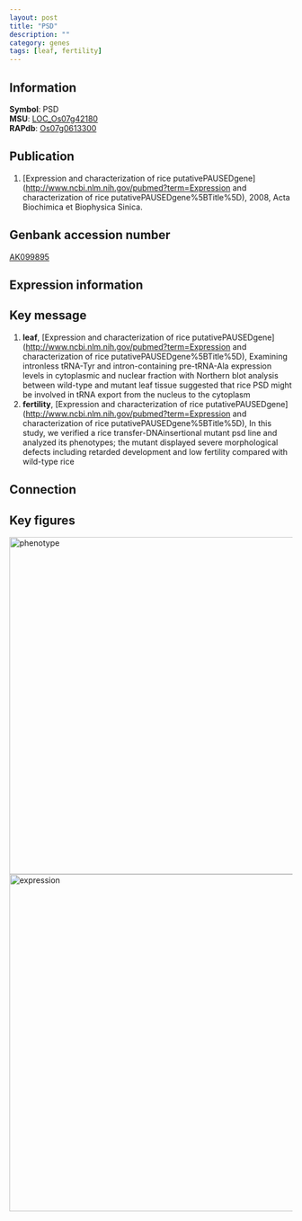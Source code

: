 ```yaml
---
layout: post
title: "PSD"
description: ""
category: genes
tags: [leaf, fertility]
---
```


## Information
__Symbol__: PSD  
__MSU__: [LOC_Os07g42180](http://rice.plantbiology.msu.edu/cgi-bin/ORF_infopage.cgi?orf=LOC_Os07g42180)  
__RAPdb__: [Os07g0613300](http://rapdb.dna.affrc.go.jp/viewer/gbrowse_details/irgsp1?name=Os07g0613300)  

## Publication
1. [Expression and characterization of rice putativePAUSEDgene](http://www.ncbi.nlm.nih.gov/pubmed?term=Expression and characterization of rice putativePAUSEDgene%5BTitle%5D), 2008, Acta Biochimica et Biophysica Sinica.

## Genbank accession number
[AK099895](http://www.ncbi.nlm.nih.gov/nuccore/AK099895)  

## Expression information

## Key message
1. __leaf__, [Expression and characterization of rice putativePAUSEDgene](http://www.ncbi.nlm.nih.gov/pubmed?term=Expression and characterization of rice putativePAUSEDgene%5BTitle%5D),  Examining intronless tRNA-Tyr and intron-containing pre-tRNA-Ala expression levels in cytoplasmic and nuclear fraction with Northern blot analysis between wild-type and mutant leaf tissue suggested that rice PSD might be involved in tRNA export from the nucleus to the cytoplasm
2. __fertility__, [Expression and characterization of rice putativePAUSEDgene](http://www.ncbi.nlm.nih.gov/pubmed?term=Expression and characterization of rice putativePAUSEDgene%5BTitle%5D),  In this study, we verified a rice transfer-DNAinsertional mutant psd line and analyzed its phenotypes; the mutant displayed severe morphological defects including retarded development and low fertility compared with wild-type rice

## Connection

## Key figures
<img src="http://ricencode.github.io/images/PSD.pheno.png" alt="phenotype"  style="width: 600px;"/>

<img src="http://ricencode.github.io/images/PSD.exp.png" alt="expression"  style="width: 600px;"/>


